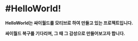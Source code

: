 #HelloWorld!
==========
**HelloWorld는 싸이월드를 모티브로 하여 만들고 있는 프로젝트입니다.**


**싸이월드 복구를 기다리며, 그 때 그 감성으로 만들어보고자 합니다.**
